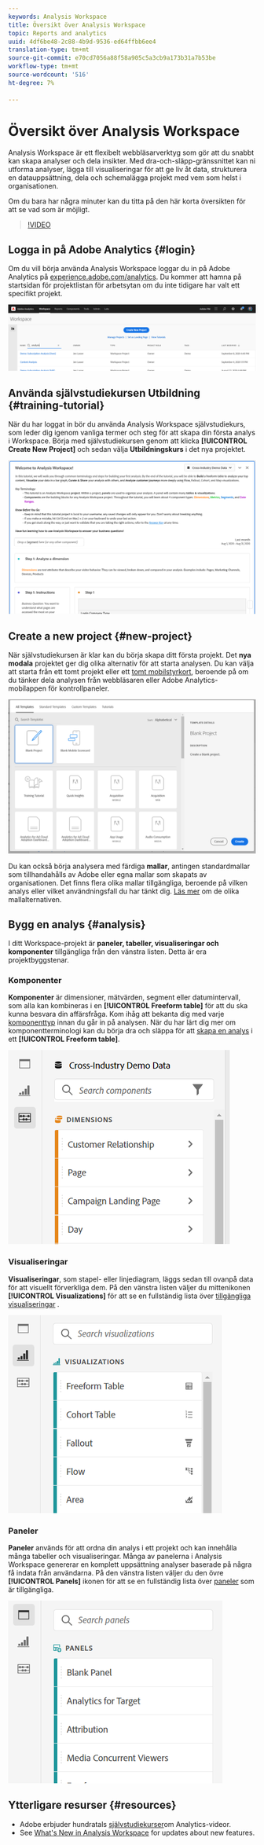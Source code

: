 ```yaml
---
keywords: Analysis Workspace
title: Översikt över Analysis Workspace
topic: Reports and analytics
uuid: 4df6be48-2c88-4b9d-9536-ed64ffbb6ee4
translation-type: tm+mt
source-git-commit: e70cd7056a88f58a905c5a3cb9a173b31a7b53be
workflow-type: tm+mt
source-wordcount: '516'
ht-degree: 7%

---
```



# Översikt över Analysis Workspace

Analysis Workspace är ett flexibelt webbläsarverktyg som gör att du snabbt kan skapa analyser och dela insikter. Med dra-och-släpp-gränssnittet kan ni utforma analyser, lägga till visualiseringar för att ge liv åt data, strukturera en datauppsättning, dela och schemalägga projekt med vem som helst i organisationen.

Om du bara har några minuter kan du titta på den här korta översikten för att se vad som är möjligt.

>[!VIDEO](https://video.tv.adobe.com/v/26266/?quality=12)

## Logga in på Adobe Analytics {#login}

Om du vill börja använda Analysis Workspace loggar du in på Adobe Analytics på [experience.adobe.com/analytics](http://experience.adobe.com/analytics). Du kommer att hamna på startsidan för projektlistan för arbetsytan om du inte tidigare har valt ett specifikt projekt.

![](assets/login-analytics.png)

## Använda självstudiekursen Utbildning {#training-tutorial}

När du har loggat in bör du använda Analysis Workspace självstudiekurs, som leder dig igenom vanliga termer och steg för att skapa din första analys i Workspace. Börja med självstudiekursen genom att klicka **[!UICONTROL Create New Project]** och sedan välja **Utbildningskurs** i det nya projektet.

![](assets/training-tutorial.png)

## Create a new project {#new-project}

När självstudiekursen är klar kan du börja skapa ditt första projekt. Det **nya modala** projektet ger dig olika alternativ för att starta analysen. Du kan välja att starta från ett tomt projekt eller ett [tomt mobilstyrkort](https://docs.adobe.com/content/help/en/analytics/analyze/mobapp/curator.html), beroende på om du tänker dela analysen från webbläsaren eller Adobe Analytics-mobilappen för kontrollpaneler.

![](assets/create-new-project.png)

Du kan också börja analysera med färdiga **mallar**, antingen standardmallar som tillhandahålls av Adobe eller egna mallar som skapats av organisationen. Det finns flera olika mallar tillgängliga, beroende på vilken analys eller vilket användningsfall du har tänkt dig. [Läs mer](https://docs.adobe.com/content/help/sv-SE/analytics/analyze/analysis-workspace/build-workspace-project/starter-projects.html) om de olika mallalternativen.

## Bygg en analys {#analysis}

I ditt Workspace-projekt är **paneler, tabeller, visualiseringar och komponenter** tillgängliga från den vänstra listen. Detta är era projektbyggstenar.

### Komponenter

**Komponenter** är dimensioner, mätvärden, segment eller datumintervall, som alla kan kombineras i en **[!UICONTROL Freeform table]** för att du ska kunna besvara din affärsfråga. Kom ihåg att bekanta dig med varje [komponenttyp](/help/analyze/analysis-workspace/components/analysis-workspace-components.md) innan du går in på analysen. När du har lärt dig mer om komponentterminologi kan du börja dra och släppa för att [skapa en analys](https://docs.adobe.com/content/help/en/analytics/analyze/analysis-workspace/build-workspace-project/t-freeform-project.html) i ett **[!UICONTROL Freeform table]**.

![](assets/build-components.png)

### Visualiseringar

**Visualiseringar**, som stapel- eller linjediagram, läggs sedan till ovanpå data för att visuellt förverkliga dem. På den vänstra listen väljer du mittenikonen **[!UICONTROL Visualizations]** för att se en fullständig lista över [tillgängliga visualiseringar](https://docs.adobe.com/content/help/en/analytics/analyze/analysis-workspace/visualizations/freeform-analysis-visualizations.html) .

![](assets/build-visualizations.png)

### Paneler

**Paneler** används för att ordna din analys i ett projekt och kan innehålla många tabeller och visualiseringar. Många av panelerna i Analysis Workspace genererar en komplett uppsättning analyser baserade på några få indata från användarna. På den vänstra listen väljer du den övre **[!UICONTROL Panels]** ikonen för att se en fullständig lista över [paneler](https://docs.adobe.com/content/help/en/analytics/analyze/analysis-workspace/panels/panels.html) som är tillgängliga.

![](assets/build-panels.png)

## Ytterligare resurser {#resources}

* Adobe erbjuder hundratals [självstudiekurser](https://docs.adobe.com/content/help/en/analytics-learn/tutorials/overview.html)om Analytics-videor.
* See [What&#39;s New in Analysis Workspace](/help/analyze/analysis-workspace/new-features-in-analysis-workspace.md) for updates about new features.
